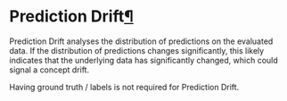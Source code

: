 Prediction Drift[¶](#prediction-drift "Permalink to this heading")
==================================================================


Prediction Drift analyses the distribution of predictions on the evaluated data. If the distribution of predictions changes significantly, this likely indicates that the underlying data has significantly changed, which could signal a concept drift.


Having ground truth / labels is not required for Prediction Drift.